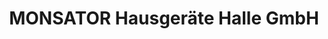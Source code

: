 ---
title: "MONSATOR Hausgeräte Halle GmbH"
url: /halle-saale/monsator-hausgeraete-halle-gmbh/
shop: Elektronik
---